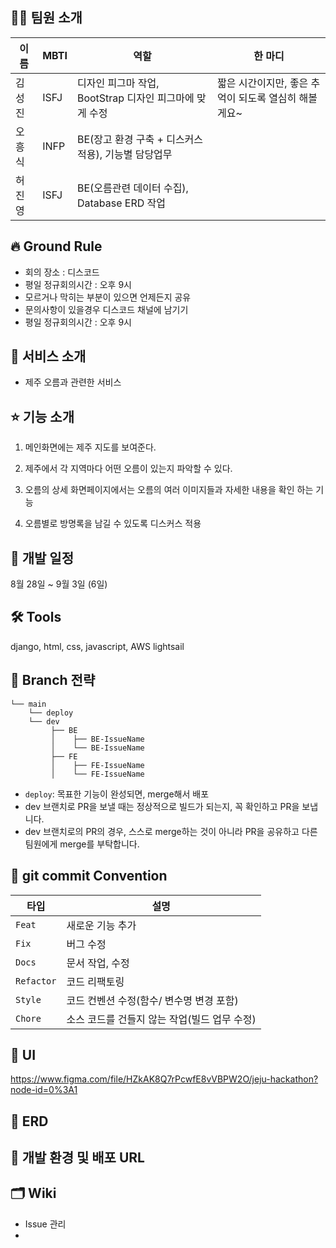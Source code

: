 ## 🤵‍♂️ 팀원 소개

|이름|MBTI|역할|한 마디|
|------|---|---|---|
|김성진|ISFJ|디자인 피그마 작업, BootStrap 디자인 피그마에 맞게 수정|짧은 시간이지만, 좋은 추억이 되도록 열심히 해볼게요~|
|오흥식|INFP|BE(장고 환경 구축 + 디스커스 적용), 기능별 담당업무||
|허진영|ISFJ|BE(오름관련 데이터 수집), Database ERD 작업||


## 🔥 Ground Rule

- 회의 장소 : 디스코드
- 평일 정규회의시간 : 오후 9시
- 모르거나 막히는 부분이 있으면 언제든지 공유
- 문의사항이 있을경우 디스코드 채널에 남기기
- 평일 정규회의시간 : 오후 9시

## 📌 서비스 소개

- 제주 오름과 관련한 서비스

## ⭐️ 기능 소개

1. 메인화면에는 제주 지도를 보여준다.

2. 제주에서 각 지역마다 어떤 오름이 있는지 파악할 수 있다.

3. 오름의 상세 화면페이지에서는 오름의 여러 이미지들과 자세한 내용을 확인 하는 기능

4. 오름별로 방명록을 남길 수 있도록 디스커스 적용

## 📅 개발 일정

8월 28일 ~ 9월 3일 (6일)

## 🛠 Tools

django, html, css, javascript, AWS lightsail

## 🌈 Branch 전략

```
└── main
    └── deploy
    └── dev
         ├── BE
         │    ├── BE-IssueName
         │    └── BE-IssueName
         ├── FE
         │    ├── FE-IssueName
         │    └── FE-IssueName
```

- `deploy`: 목표한 기능이 완성되면, merge해서 배포
- dev 브랜치로 PR을 보낼 때는 정상적으로 빌드가 되는지, 꼭 확인하고 PR을 보냅니다.
- dev 브랜치로의 PR의 경우, 스스로 merge하는 것이 아니라 PR을 공유하고 다른 팀원에게 merge를 부탁합니다. 

## 📝 git commit Convention

|타입|설명|
|---|---|
|`Feat`|새로운 기능 추가|
|`Fix`|버그 수정|
|`Docs`|문서 작업, 수정|
|`Refactor`|코드 리팩토링|
|`Style`|코드 컨벤션 수정(함수/ 변수명 변경 포함)|
|`Chore`|소스 코드를 건들지 않는 작업(빌드 업무 수정)|

## 🎨 UI

https://www.figma.com/file/HZkAK8Q7rPcwfE8vVBPW2O/jeju-hackathon?node-id=0%3A1

## 💽 ERD

## 🔧 개발 환경 및 배포 URL

## 🗂 Wiki
- Issue 관리
- 
